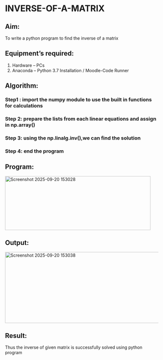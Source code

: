 # INVERSE-OF-A-MATRIX
## Aim:
To write a python program to find the inverse of a matrix
## Equipment’s required:
1. 	Hardware – PCs
2. 	Anaconda – Python 3.7 Installation / Moodle-Code Runner
## Algorithm:
### Step1 : import the numpy module to use the built in functions for calculations
### Step 2: prepare the lists from each linear equations and assign in np.array()
### Step 3: using the np.linalg.inv(),we can find the solution
### Step 4: end the program

## Program:
<img width="478" height="177" alt="Screenshot 2025-09-20 153028" src="https://github.com/user-attachments/assets/75dfa299-7eae-4aa6-b456-474829b80946" />

## Output:
<img width="889" height="233" alt="Screenshot 2025-09-20 153038" src="https://github.com/user-attachments/assets/4dcbe407-45a1-4536-a27b-dd8eb8338d5c" />

## Result:
Thus the inverse of given matrix is successfully solved using python program


